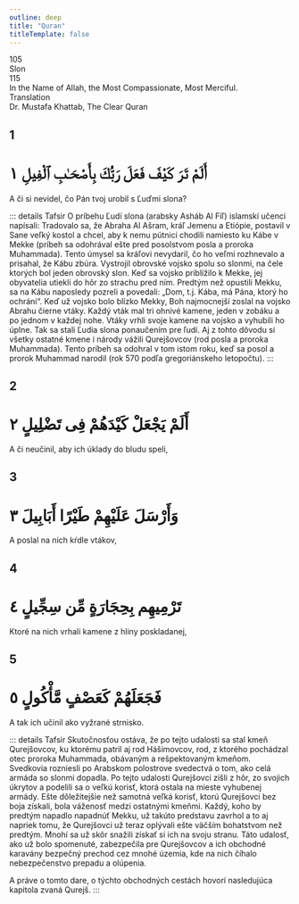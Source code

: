 ```yaml
---
outline: deep
title: "Quran"
titleTemplate: false
---
```


<!--CHAPTER INTRO-->
<div class="chapter-title-wrapper">
<div class="chapter-title">105</div>
<div class="chapter-title-slovak">Slon</div>
<div class="chapter-opening">115</div>
<div class="chapter-opening-slovak">In the Name of Allah, the Most Compassionate, Most Merciful.</div>
</div>

<div class="intro2-wrapper">
<div class="chapter-info-wrapper">
<div class="chapter-info-translation">Translation</div>
<div class="chapter-info-name">Dr. Mustafa Khattab, The Clear Quran</div>
</div>

</div>

## 1

<!-- CHAPTER NUMBERS -->
<Badge type="info" text="105:1" class="badge" />
<div>
<div class="main-verse" >
<!-- ARABIC -->
<h1 class="verse-arabic">أَلَمْ تَرَ كَيْفَ فَعَلَ رَبُّكَ بِأَصْحَـٰبِ ٱلْفِيلِ ١</h1>
</div>
<!-- ENGLISH -->
<p>A či si nevidel, čo Pán tvoj urobil s Ľuďmi slona?</p>
</div>
<!-- TAFSIR -->

::: details Tafsir
O príbehu Ľudí slona (arabsky Asháb Al Fíľ) islamskí učenci napísali: Tradovalo sa, že Abraha Al Ašram, kráľ Jemenu a Etiópie, postavil v Sane veľký kostol a chcel, aby k nemu pútnici chodili namiesto ku Kábe v Mekke (príbeh sa odohrával ešte pred posolstvom posla a proroka Muhammada). Tento úmysel sa kráľovi nevydaril, čo ho veľmi rozhnevalo a prisahal, že Kábu zbúra. Vystrojil obrovské vojsko spolu so slonmi, na čele ktorých bol jeden obrovský slon. Keď sa vojsko priblížilo k Mekke, jej obyvatelia utiekli do hôr zo strachu pred ním. Predtým než opustili Mekku, sa na Kábu naposledy pozreli a povedali: „Dom, t.j. Kába, má Pána, ktorý ho ochráni“. Keď už vojsko bolo blízko Mekky, Boh najmocnejší zoslal na vojsko Abrahu čierne vtáky. Každý vták mal tri ohnivé kamene, jeden v zobáku a po jednom v každej nohe. Vtáky vrhli svoje kamene na vojsko a vyhubili ho úplne. Tak sa stali Ľudia slona ponaučením pre ľudí. Aj z tohto dôvodu si všetky ostatné kmene i národy vážili Qurejšovcov (rod posla a proroka Muhammada). Tento príbeh sa odohral v tom istom roku, keď sa posol a prorok Muhammad narodil (rok 570 podľa gregoriánskeho letopočtu).
:::

<div class="break"></div>

## 2

<!-- CHAPTER NUMBERS -->
<Badge type="info" text="105:2" class="badge" />
<div>
<div class="main-verse" >
<!-- ARABIC -->
<h1 class="verse-arabic">أَلَمْ يَجْعَلْ كَيْدَهُمْ فِى تَضْلِيلٍ ٢</h1>
</div>
<!-- ENGLISH -->
<p>A či neučinil, aby ich úklady do bludu speli,</p>
</div>
<div class="break"></div>

## 3

<!-- CHAPTER NUMBERS -->
<Badge type="info" text="105:3" class="badge" />
<div>
<div class="main-verse" >
<!-- ARABIC -->
<h1 class="verse-arabic">وَأَرْسَلَ عَلَيْهِمْ طَيْرًا أَبَابِيلَ ٣</h1>
</div>
<!-- ENGLISH -->
<p>A poslal na nich kŕdle vtákov,</p>
</div>
<div class="break"></div>

## 4

<!-- CHAPTER NUMBERS -->
<Badge type="info" text="105:4" class="badge" />
<div>
<div class="main-verse" >
<!-- ARABIC -->
<h1 class="verse-arabic">تَرْمِيهِم بِحِجَارَةٍ مِّن سِجِّيلٍ ٤</h1>
</div>
<!-- ENGLISH -->
<p>Ktoré na nich vrhali kamene z hliny poskladanej,</p>
</div>

<div class="break"></div>

## 5

<!-- CHAPTER NUMBERS -->
<Badge type="info" text="105:5" class="badge" />
<div>
<div class="main-verse" >
<!-- ARABIC -->
<h1 class="verse-arabic">فَجَعَلَهُمْ كَعَصْفٍ مَّأْكُولٍ ٥</h1>
</div>
<!-- ENGLISH -->
<p>A tak ich učinil ako vyžrané strnisko.</p>
</div>
<!-- TAFSIR -->

::: details Tafsir
Skutočnosťou ostáva, že po tejto udalosti sa stal kmeň Qurejšovcov, ku ktorému patril aj rod Hášimovcov, rod, z ktorého pochádzal otec proroka Muhammada, obávaným a rešpektovaným kmeňom. Svedkovia rozniesli po Arabskom polostrove svedectvá o tom, ako celá armáda so slonmi dopadla. Po tejto udalosti Qurejšovci zišli z hôr, zo svojich úkrytov a podelili sa o veľkú korisť, ktorá ostala na mieste vyhubenej armády. Ešte dôležitejšie než samotná veľká korisť, ktorú Qurejšovci bez boja získali, bola váženosť medzi ostatnými kmeňmi. Každý, koho by predtým napadlo napadnúť Mekku, už takúto predstavu zavrhol a to aj napriek tomu, že Qurejšovci už teraz oplývali ešte väčším bohatstvom než predtým. Mnohí sa už skôr snažili získať si ich na svoju stranu. Táto udalosť, ako už bolo spomenuté, zabezpečila pre Qurejšovcov a ich obchodné karavány bezpečný prechod cez mnohé územia, kde na nich číhalo nebezpečenstvo prepadu a olúpenia.

A práve o tomto dare, o týchto obchodných cestách hovorí nasledujúca kapitola zvaná Qurejš.
:::
